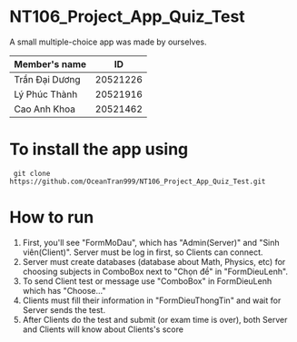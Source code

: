 # NT106_Project_App_Quiz_Test
A small multiple-choice app was made by ourselves.

| Member's name  | ID       |
|----------------|----------|
| Trần Đại Dương | 20521226 |
| Lý Phúc Thành  | 20521916 |
| Cao Anh Khoa   | 20521462 |

# To install the app using
```console
 git clone https://github.com/OceanTran999/NT106_Project_App_Quiz_Test.git
```

# How to run
1. First, you'll see "FormMoDau", which has "Admin(Server)" and "Sinh viên(Client)". Server must be log in first, so Clients can connect.
2. Server must create databases (database about Math, Physics, etc) for choosing subjects in ComboBox next to "Chọn đề" in "FormDieuLenh".
3. To send Client test or message use "ComboBox" in FormDieuLenh which has "Choose..."
4. Clients must fill their information in "FormDieuThongTin" and wait for Server sends the test.
5. After Clients do the test and submit (or exam time is over), both Server and Clients will know about Clients's score
